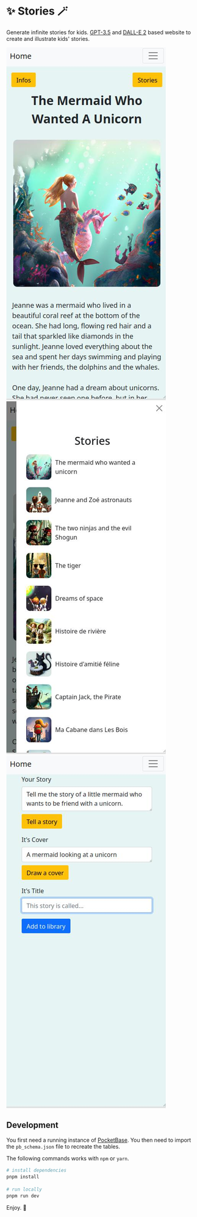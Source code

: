 # ✨ Stories 🪄

Generate infinite stories for kids. [GPT-3.5](https://openai.com) and [DALL-E 2](https://openai.com/product/dall-e-2) based website to create and illustrate kids' stories.

![story](rm/story.jpg)
![stories](rm/stories.jpg)
![create](rm/create.jpg)


## Development

You first need a running instance of [PocketBase](https://pocketbase.io/). You then need to import the `pb_schema.json` file to recreate the tables.

The following commands works with `npm` or `yarn`.
```bash
# install dependencies
pnpm install

# run locally
pnpm run dev
```

Enjoy. 🍌
